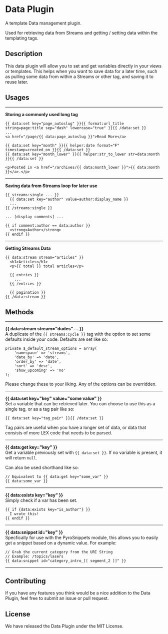 # Data Plugin

A template Data management plugin.

Used for retrieving data from Streams and getting / setting data within the templating tags.


## Description

This data plugin will allow you to set and get variables directly in your views or templates. This helps when you want to save data for a later time, such as pulling some data from within a Streams or other tag, and saving it to reuse later.


## Usages

---

__Storing a commonly used long tag__  
```
{{ data:set key="page_autoslug" }}{{ format:url_title string=page:title sep="dash" lowercase="true" }}{{ /data:set }}
...
<a href="/page/{{ data:page_autoslug }}">Read More</a>
```

```
{{ data:set key="month" }}{{ helper:date format="F" timestamp=created_on }}{{ /data:set }}
{{ data:set key="month_lower" }}{{ helper:str_to_lower str=data:month }}{{ /data:set }}

<p>Posted in <a href="/archives/{{ data:month_lower }}">{{ data:month }}</a>.</p>
```

---

__Saving data from Streams loop for later use__  
```
{{ streams:single ... }}
  {{ data:set key="author" value=author:display_name }}
  ...
{{ /streams:single }}

... [display comments] ...

{{ if comment:author == data:author }}
  <strong>Author</strong>
{{ endif }}
```

---

__Getting Streams Data__  
```
{{ data:stream stream="articles" }}
  <h1>Articles</h1>
  <p>{{ total }} total articles</p>
  
  {{ entries }}
    ...
  {{ /entries }}
  
  {{ pagination }}
{{ /data:stream }}
```


## Methods

---

__{{ data:stream stream="dudes" ... }}__  
A duplicate of the `{{ streams:cycle }}` tag with the option to set some defaults inside your code. Defaults are set like so:

```
private $_default_stream_options = array(
	'namespace' => 'streams',
	'date_by' => 'date',
	'order_by' => 'date',
	'sort' => 'desc',
	'show_upcoming' => 'no'
);
```

Please change these to your liking. Any of the options can be overridden.

---

__{{ data:set key="key" value="some value" }}__  
Set a variable that can be retrieved later. You can choose to use this as a single tag, or as a tag pair like so:

```
{{ data:set key="tag_pair" }}{{ /data:set }}
```

Tag pairs are useful when you have a longer set of data, or data that consists of more LEX code that needs to be parsed.

---

__{{ data:get key="key" }}__  
Get a variable previously set with `{{ data:set }}`. If no variable is present, it will return `null`.

Can also be used shorthand like so:

```
// Equivalent to {{ data:get key="some_var" }}
{{ data:some_var }}
```

---

__{{ data:exists key="key" }}__  
Simply check if a var has been set.

```
{{ if {data:exists key="is_author"} }}
  I wrote this!
{{ endif }}
```


---

__{{ data:snippet id="key" }}__  
Specfically for use with the PyroSnippets module, this allows you to easily get a snippet based on a dynamic value. For example:

```
// Grab the current category from the URI String
// Example: /topics/lasers
{{ data:snippet id="category_intro_[[ segment_2 ]]" }}
```

---


## Contributing

If you have any features you think would be a nice addition to the Data Plugin, feel free to submit an issue or pull request.


## License

We have released the Data Plugin under the MIT License.
